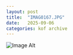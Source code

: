 ```yaml
---
layout:	post
title:	"IMAG0167.JPG"
date:	2025-09-06
categories:	kof archive
---
```


![Image Alt](https://k0f.github.io/assets/IMAG0167.JPG)